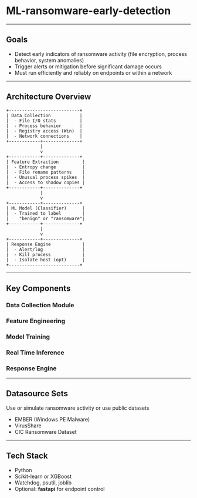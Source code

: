 # ML-ransomware-early-detection
---
## Goals
- Detect early indicators of ransomware activity (file encryption, process behavior, system anomalies)
- Trigger alerts or mitigation before significant damage occurs
- Must run efficiently and reliably on endpoints or within a network

---

## Architecture Overview
```plaintext
+---------------------------+
| Data Collection           |
|  - File I/O stats         |
|  - Process behavior       |
|  - Registry access (Win)  |
|  - Network connections    |
+------------+--------------+
             |
             v
+------------+--------------+
| Feature Extraction         |
|  - Entropy change          |
|  - File rename patterns    |
|  - Unusual process spikes  |
|  - Access to shadow copies |
+------------+--------------+
             |
             v
+------------+--------------+ 
| ML Model (Classifier)      |
|  - Trained to label        |
|    "benign" or "ransomware"|
+------------+--------------+
             |
             v
+------------+--------------+
| Response Engine            |
|  - Alert/log               |
|  - Kill process            |
|  - Isolate host (opt)      |
+---------------------------+
```

---

## Key Components

### Data Collection Module
### Feature Engineering
### Model Training
### Real Time Inference
### Response Engine

---

## Datasource Sets
Use or simulate ransomware activity or use public datasets
- EMBER (Windows PE Malware)
- VirusShare
- CIC Ransomware Dataset

---

## Tech Stack
- Python
- Scikit-learn or XGBoost
- Watchdog, psutil, joblib
- Optional: **fastapi** for endpoint control

